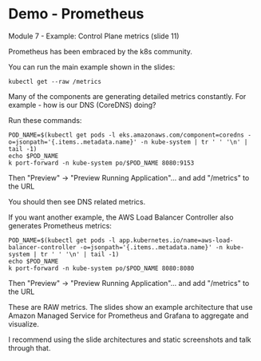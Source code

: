 # Demo - Prometheus

Module 7 - Example: Control Plane metrics (slide 11)

Prometheus has been embraced by the k8s community.


You can run the main example shown in the slides:
```
kubectl get --raw /metrics
```

Many of the components are generating detailed metrics constantly.
For example - how is our DNS (CoreDNS) doing?

Run these commands:

```
POD_NAME=$(kubectl get pods -l eks.amazonaws.com/component=coredns -o=jsonpath='{.items..metadata.name}' -n kube-system | tr ' ' '\n' | tail -1) 
echo $POD_NAME
k port-forward -n kube-system po/$POD_NAME 8080:9153
```

Then "Preview" -> "Preview Running Application"... 
and add "/metrics" to the URL

You should then see DNS related metrics. 


If you want another example, the AWS Load Balancer Controller also generates Prometheus metrics:

```
POD_NAME=$(kubectl get pods -l app.kubernetes.io/name=aws-load-balancer-controller -o=jsonpath='{.items..metadata.name}' -n kube-system | tr ' ' '\n' | tail -1) 
echo $POD_NAME
k port-forward -n kube-system po/$POD_NAME 8080:8080
```

Then "Preview" -> "Preview Running Application"... 
and add "/metrics" to the URL

These are RAW metrics.  The slides show an example architecture that use Amazon Managed Service for Prometheus and Grafana to aggregate and visualize. 

I recommend using the slide architectures and static screenshots and talk through that.